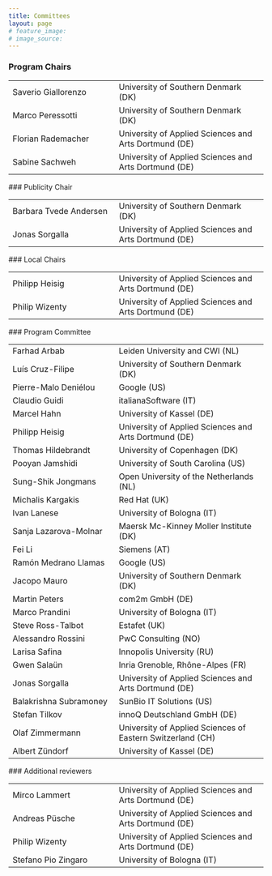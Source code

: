```yaml
---
title: Committees
layout: page
# feature_image: 
# image_source: 
---
```


<div class="container"></div>

<!-- Order names alphabetically by surname -->

<style> td{min-width:12em} td+td{padding-left:10px;}</style>

### Program Chairs
<table>
  <tbody>
    <tr><td>Saverio Giallorenzo</td><td>University of Southern Denmark (DK)</td></tr>
    <tr><td>Marco Peressotti</td><td>University of Southern Denmark (DK)</td></tr>
    <tr><td>Florian Rademacher</td><td>University of Applied Sciences and Arts  Dortmund (DE)</td></tr>
    <tr><td>Sabine Sachweh</td><td>University of Applied Sciences and Arts Dortmund (DE)</td></tr>
  </tbody>
</table>
### Publicity Chair
<table>
  <tbody>
    <tr><td>Barbara Tvede Andersen</td><td>University of Southern Denmark (DK)</td></tr>
    <tr><td>Jonas Sorgalla</td><td>University of Applied Sciences and Arts Dortmund (DE)</td></tr>
  </tbody>
</table>
### Local Chairs
<table>
  <tbody>
    <tr><td>Philipp Heisig</td><td>University of Applied Sciences and Arts Dortmund (DE)</td></tr>
    <tr><td>Philip Wizenty</td><td>University of Applied Sciences and Arts Dortmund (DE)</td></tr>
  </tbody>
</table>
### Program Committee
<table>
  <tbody>
<tr><td>Farhad Arbab         </td><td>Leiden University and CWI (NL)</td></tr>
<tr><td>Luís Cruz-Filipe     </td><td>University of Southern Denmark (DK)</td></tr>
<tr><td>Pierre-Malo Deniélou </td><td>Google (US)</td></tr>
<tr><td>Claudio Guidi        </td><td>italianaSoftware (IT)</td></tr>
<tr><td>Marcel Hahn          </td><td>University of Kassel (DE)</td></tr>
<tr><td>Philipp Heisig       </td><td>University of Applied Sciences and Arts Dortmund (DE)</td></tr>
<tr><td>Thomas Hildebrandt   </td><td>University of Copenhagen (DK)</td></tr>
<tr><td>Pooyan Jamshidi      </td><td>University of South Carolina (US)</td></tr>
<tr><td>Sung-Shik Jongmans   </td><td>Open University of the Netherlands (NL)</td></tr>
<tr><td>Michalis Kargakis    </td><td>Red Hat (UK)</td></tr>
<tr><td>Ivan Lanese          </td><td>University of Bologna (IT)</td></tr>
<tr><td>Sanja Lazarova-Molnar</td><td>Maersk Mc-Kinney Moller Institute (DK)</td></tr>
<tr><td>Fei Li               </td><td>Siemens (AT)</td></tr>
<tr><td>Ramón Medrano Llamas </td><td>Google (US)</td></tr>
<tr><td>Jacopo Mauro         </td><td>University of Southern Denmark (DK)</td></tr>
<tr><td>Martin Peters        </td><td>com2m GmbH (DE)</td></tr>
<tr><td>Marco Prandini       </td><td>University of Bologna (IT)</td></tr>
<tr><td>Steve Ross-Talbot    </td><td>Estafet (UK)</td></tr>
<tr><td>Alessandro Rossini   </td><td>PwC Consulting (NO)</td></tr>
<tr><td>Larisa Safina        </td><td>Innopolis University (RU)</td></tr>
<tr><td>Gwen Salaün          </td><td>Inria Grenoble, Rhône-Alpes (FR)</td></tr>
<tr><td>Jonas Sorgalla        </td><td>University of Applied Sciences and Arts Dortmund (DE)</td></tr>
<tr><td>Balakrishna Subramoney</td><td>SunBio IT Solutions (US)</td></tr>
<tr><td>Stefan Tilkov        </td><td>innoQ Deutschland GmbH (DE)</td></tr>
<tr><td>Olaf Zimmermann       </td><td>University of Applied Sciences of Eastern Switzerland (CH)</td></tr>
<tr><td>Albert Zündorf        </td><td>University of Kassel (DE)</td></tr>
  </tbody>
</table>
### Additional reviewers
<table>
  <tbody>
    <tr><td>Mirco Lammert</td><td>University of Applied Sciences and Arts Dortmund (DE)</td></tr>
    <tr><td>Andreas Püsche</td><td>University of Applied Sciences and Arts Dortmund (DE)</td></tr>
    <tr><td>Philip Wizenty</td><td>University of Applied Sciences and Arts Dortmund (DE)</td></tr>
    <tr><td>Stefano Pio Zingaro</td><td>University of Bologna (IT)</td></tr>
  </tbody>
</table>